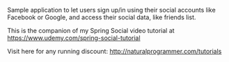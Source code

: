 Sample application to let users sign up/in using their social accounts like Facebook or Google, and access their social data, like friends list.

This is the companion of my Spring Social video tutorial at https://www.udemy.com/spring-social-tutorial

Visit here for any running discount: http://naturalprogrammer.com/tutorials 